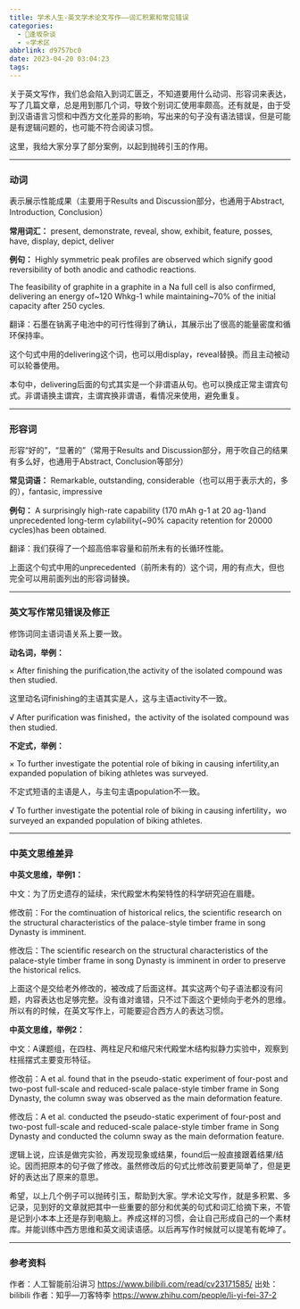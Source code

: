 ```yaml
---
title: 学术人生-英文学术论文写作——词汇积累和常见错误
categories:
  - 🌙逢坂杂谈
  - ⭐学术区
abbrlink: d9757bc0
date: 2023-04-20 03:04:23
tags:
---
```


关于英文写作，我们总会陷入到词汇匮乏，不知道要用什么动词、形容词来表达，写了几篇文章，总是用到那几个词，导致个别词汇使用率颇高。还有就是，由于受到汉语语言习惯和中西方文化差异的影响，写出来的句子没有语法错误，但是可能是有逻辑问题的，也可能不符合阅读习惯。

这里，我给大家分享了部分案例，以起到抛砖引玉的作用。

<!--more-->

***

### 动词

表示展示性能成果（主要用于Results and Discussion部分，也通用于Abstract, Introduction, Conclusion）

**常用词汇：**
present, demonstrate, reveal, show, exhibit, feature, posses, have, display, depict, deliver

**例句：**
Highly symmetric peak profiles are observed which signify good reversibility of both anodic and cathodic reactions.

The feasibility of graphite in a graphite in a Na full cell is also confirmed, delivering an energy of~120 Whkg-1 while maintaining~70% of the initial capacity after 250 cycles.

翻译：石墨在钠离子电池中的可行性得到了确认，其展示出了很高的能量密度和循环保持率。

这个句式中用的delivering这个词，也可以用display，reveal替换。而且主动被动可以轮番使用。

本句中，delivering后面的句式其实是一个非谓语从句。也可以换成正常主谓宾句式。非谓语换主谓宾，主谓宾换非谓语，看情况来使用，避免重复。

***

### 形容词

形容“好的”，“显著的”（常用于Results and Discussion部分，用于吹自己的结果有多么好，也通用于Abstract, Conclusion等部分）

**常见词语：**
Remarkable, outstanding, considerable（也可以用于表示大的，多的），fantasic, impressive

**例句：**
A surprisingly high-rate capability (170 mAh g-1 at 20 ag-1)and unprecedented long-term cylability(~90% capacity retention for 20000 cycles)has been obtained.

翻译：我们获得了一个超高倍率容量和前所未有的长循环性能。

上面这个句式中用的unprecedented（前所未有的）这个词，用的有点大，但也完全可以用前面列出的形容词替换。

***

### 英文写作常见错误及修正

修饰词同主语词语关系上要一致。

**动名词，举例：**

× After finishing the purification,the activity of the isolated compound was then studied.

这里动名词finishing的主语其实是人，这与主语activity不一致。

√ After purification was finished，the activity of the isolated compound was then studied.

**不定式，举例：**

× To further investigate the potential role of biking in causing infertility,an expanded population of biking athletes was surveyed.

不定式短语的主语是人，与主句主语population不一致。

√ To further investigate the potential role of biking in causing infertility，wo surveyed an expanded population of biking athletes.

***

### 中英文思维差异

**中英文思维，举例1：**

中文：为了历史遗存的延续，宋代殿堂木构架特性的科学研究迫在眉睫。

修改前：For the comtinuation of historical relics, the scientific research on the structural characteristics of the palace-style timber frame in song Dynasty is imminent.

修改后：The scientific research on the structural characteristics of the palace-style timber frame in song Dynasty is imminent in order to preserve the historical relics.

上面这个是交给老外修改的，被改成了后面这样。其实这两个句子语法都没有问题，内容表达也足够完整。没有谁对谁错，只不过下面这个更倾向于老外的思维。所以有的时候，在英文写作上，可能要迎合西方人的表达习惯。

**中英文思维，举例2：**

中文：A课题组，在四柱、两柱足尺和缩尺宋代殿堂木结构拟静力实验中，观察到柱摇摆式主要变形特征。

修改前：A et al. found that in the pseudo-static experiment of four-post and two-post full-scale and reduced-scale palace-style timber frame in Song Dynasty, the column sway was observed as the main deformation feature.

修改后：A et al. conducted the pseudo-static experiment of four-post and two-post full-scale and reduced-scale palace-style timber frame in Song Dynasty and conducted the column sway as the main deformation feature.

逻辑上说，应该是做完实验，再发现现象或结果，found后一般直接跟着结果/结论。因而把原本的句子做了修改。虽然修改后的句式比修改前要更简单了，但是更好的表达出了原来的意思。

希望，以上几个例子可以抛砖引玉，帮助到大家。学术论文写作，就是多积累、多记录，见到好的文章就把其中一些重要的部分和优美的句式和词汇给摘下来，不管是记到小本本上还是存到电脑上。养成这样的习惯，会让自己形成自己的一个素材库。并能训练中西方思维和英文阅读语感。以后再写作时候就可以提笔有乾坤了。

***

### 参考资料

作者：人工智能前沿讲习 https://www.bilibili.com/read/cv23171585/ 出处：bilibili
作者：知乎—刀客特李 https://www.zhihu.com/people/li-yi-fei-37-2
